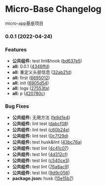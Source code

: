 # Micro-Base Changelog

micro-app基座项目

### 0.0.1 (2022-04-24)


### Features

* **公共组件:** test lint&hook ([bd637e5](https://github.com/Eug620/micro-base/commit/bd637e563b1a4b1e6ceb8fb462806bf19755191e))
* **all:** 0.0.1 ([4346ffd](https://github.com/Eug620/micro-base/commit/4346ffd25c643e570f97adec75fbc15dd4f44020))
* **all:** 重定义头部信息 ([32ab21d](https://github.com/Eug620/micro-base/commit/32ab21d25417c337bf733ba9cb3b810e158f5041))
* **all:** first ([6695012](https://github.com/Eug620/micro-base/commit/66950126776bf905d7aa1d485b2e41ec71fb4b77))
* **all:** init ([6905d54](https://github.com/Eug620/micro-base/commit/6905d54ebef2c516447d12d868923f4eaf1c4c9d))
* **all:** logs ([27553fa](https://github.com/Eug620/micro-base/commit/27553fa9b5ba759aa72893a60f2d9205f4d93dfa))
* **all:** p ([420780c](https://github.com/Eug620/micro-base/commit/420780cdfefb8b29ca627f31b27e428ca4ec2941))


### Bug Fixes

* **公共组件:** 无用方法 ([fe8d1e4](https://github.com/Eug620/micro-base/commit/fe8d1e424fe358f691cd9638890e98a192d4e3b9))
* **公共组件:** lint test ([dabcf08](https://github.com/Eug620/micro-base/commit/dabcf08b46ab8eac430b359635fe828de116f510))
* **公共组件:** lint test ([c60b24e](https://github.com/Eug620/micro-base/commit/c60b24ec2d68e91aaf97e328a42962e7c91a3728))
* **公共组件:** lint test ([0c7f29d](https://github.com/Eug620/micro-base/commit/0c7f29dc4b2d28d43d6737a33175449d5597730d))
* **公共组件:** test husk&lint ([43bc76a](https://github.com/Eug620/micro-base/commit/43bc76af692a99fe1af1eb93fd596a803223a02e))
* **公共组件:** test lint ([4c41c07](https://github.com/Eug620/micro-base/commit/4c41c075b6a573a85e186b7739a3dc455b1dd85a))
* **公共组件:** test lint ([4d312cf](https://github.com/Eug620/micro-base/commit/4d312cfb73e9da21ba2bb734821e7e8e1e30bf77))
* **公共组件:** test lint ([c540ce3](https://github.com/Eug620/micro-base/commit/c540ce39fb134f23a1451e88137d7d2fa7e13fb2))
* **公共组件:** test lint ([76a8ac9](https://github.com/Eug620/micro-base/commit/76a8ac90031a1b0b71ec011f5984fb472063bb26))
* **公共组件:** test lint ([9d9c056](https://github.com/Eug620/micro-base/commit/9d9c05609b16ec7f450999852ad2874545f046bf))
* **package.json:** husk ([15e15b7](https://github.com/Eug620/micro-base/commit/15e15b7262efc9a070979fb415a60a4699192607))
